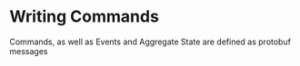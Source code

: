# Writing Commands

Commands, as well as Events and Aggregate State are defined as protobuf messages
